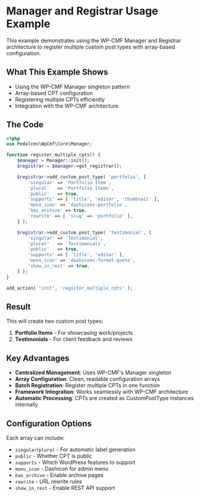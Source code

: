 # Manager and Registrar Usage Example

This example demonstrates using the WP-CMF Manager and Registrar architecture to register multiple custom post types with array-based configuration.

## What This Example Shows

- Using the WP-CMF Manager singleton pattern
- Array-based CPT configuration
- Registering multiple CPTs efficiently
- Integration with the WP-CMF architecture

## The Code

```php
<?php
use Pedalcms\WpCmf\Core\Manager;

function register_multiple_cpts() {
    $manager = Manager::init();
    $registrar = $manager->get_registrar();

    $registrar->add_custom_post_type( 'portfolio', [
        'singular' => 'Portfolio Item',
        'plural'   => 'Portfolio Items',
        'public'   => true,
        'supports' => [ 'title', 'editor', 'thumbnail' ],
        'menu_icon' => 'dashicons-portfolio',
        'has_archive' => true,
        'rewrite' => [ 'slug' => 'portfolio' ],
    ] );

    $registrar->add_custom_post_type( 'testimonial', [
        'singular' => 'Testimonial',
        'plural'   => 'Testimonials',
        'public'   => true,
        'supports' => [ 'title', 'editor' ],
        'menu_icon' => 'dashicons-format-quote',
        'show_in_rest' => true,
    ] );
}

add_action( 'init', 'register_multiple_cpts' );
```

## Result

This will create two custom post types:

1. **Portfolio Items** - For showcasing work/projects
2. **Testimonials** - For client feedback and reviews

## Key Advantages

- **Centralized Management**: Uses WP-CMF's Manager singleton
- **Array Configuration**: Clean, readable configuration arrays
- **Batch Registration**: Register multiple CPTs in one function
- **Framework Integration**: Works seamlessly with WP-CMF architecture
- **Automatic Processing**: CPTs are created as CustomPostType instances internally

## Configuration Options

Each array can include:
- `singular`/`plural` - For automatic label generation
- `public` - Whether CPT is public
- `supports` - Which WordPress features to support
- `menu_icon` - Dashicon for admin menu
- `has_archive` - Enable archive pages
- `rewrite` - URL rewrite rules
- `show_in_rest` - Enable REST API support
